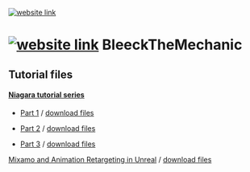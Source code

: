 [![website link](https://raw.githubusercontent.com/Bleeck/bleeck.github.com/master/assets/images/cA4aKEIPQrerBnp1yGHv_IMG_9534-3-2.jpg)](https://bleeck.github.io)


# [![website link](https://raw.githubusercontent.com/Bleeck/bleeck.github.com/master/assets/images/favicon.png)](https://bleeck.github.io) BleeckTheMechanic


## Tutorial files

#### [Niagara tutorial series](https://www.youtube.com/playlist?list=PLcDcPCfgLOnCzYTufd6DXOJ-6-oacih_D)

* [Part 1](https://bleeck.github.io/niagara/2020/01/11/niagara-tutorial-series-part1.html) / [download files](https://github.com/Bleeck/BleeckTheMechanic/tree/Niagara_StarterFiles_Part2)

* [Part 2](https://bleeck.github.io/niagara/2020/01/15/niagara-tutorial-series-part2.html) / [download files](https://github.com/Bleeck/BleeckTheMechanic/tree/Niagara_StarterFiles_Part2)

* [Part 3](https://trello.com/b/jvOj18Ra/bleeck-the-mechanic) / [download files](https://github.com/Bleeck/BleeckTheMechanic/tree/Niagara_StarterFiles_Part3)

[Mixamo and Animation Retargeting in Unreal](https://bleeck.github.io/blender/2020/01/07/Mixamo-and-Animation-Retargeting-in-Unreal.html) / [download files](https://github.com/Bleeck/BleeckTheMechanic/tree/Mixamo_and_Animation_Retargeting_in_Unreal)
